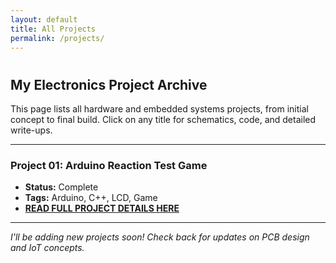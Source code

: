 ```yaml
---
layout: default
title: All Projects
permalink: /projects/
---
```


# <h2>My Electronics Project Archive</h2>

This page lists all hardware and embedded systems projects, from initial concept to final build. Click on any title for schematics, code, and detailed write-ups.

---

### Project 01: Arduino Reaction Test Game
* **Status:** Complete 
* **Tags:** Arduino, C++, LCD, Game
* **[READ FULL PROJECT DETAILS HERE](/reaction-game-v1.md)**

---

*I'll be adding new projects soon! Check back for updates on PCB design and IoT concepts.*
